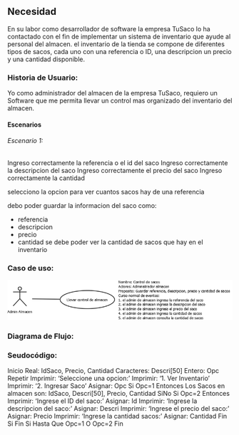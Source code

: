## Necesidad

En su labor como desarrollador de software la empresa TuSaco lo ha contactado con el fin de implementar un sistema de inventario que ayude al personal del almacen. el inventario de la tienda se compone de diferentes tipos de sacos, cada uno con una referencia o ID, una descripcion un precio y una cantidad disponible.

### Historia de Usuario:
Yo como administrador del almacen de la empresa TuSaco, requiero un Software que me permita llevar un control mas organizado del inventario del almacen.

#### Escenarios
###### Escenario 1:
Ingreso correctamente la referencia o el id del saco
Ingreso correctamente la descripcion del saco
Ingreso correctamente el precio del saco
Ingreso correctamente la cantidad

selecciono la opcion para ver cuantos sacos hay de una referencia

debo poder guardar la informacion del saco como:
- referencia
- descripcion
- precio
- cantidad
se debe poder ver la cantidad de sacos que hay en el inventario

### Caso de uso:
![Caso de uso](https://github.com/emancerar/TiendaSacos.io/blob/6b087e5a6d089b7836c1f8dbbd508126832890f3/Casos%20de%20uso.png)


### Diagrama de Flujo:



### Seudocódigo:

Inicio
	Real: IdSaco, Precio, Cantidad
	Caracteres: Descri[50]
	Entero: Opc
	Repetir
		Imprimir: ‘Seleccione una opcion:’
		Imprimir: ‘1. Ver Inventario’
		Imprimir: ‘2. Ingresar Saco’
		Asignar: Opc
		Si Opc=1 Entonces
			Los Sacos en almacen son:
			IdSaco,  Descri[50], 
			Precio, Cantidad
		SiNo
			Si Opc=2 Entonces
				Imprimir: ‘Ingrese el ID del saco:’
				Asignar: Id
				Imprimir: ‘Ingrese la descripcion del saco:’
				Asignar: Descri
				Imprimir: ‘Ingrese el precio del saco:’
				Asignar: Precio
				Imprimir: ‘Ingrese la cantidad sacos:’
				Asignar: Cantidad
			Fin Si
		Fin Si
	Hasta Que Opc=1 O Opc=2
Fin

